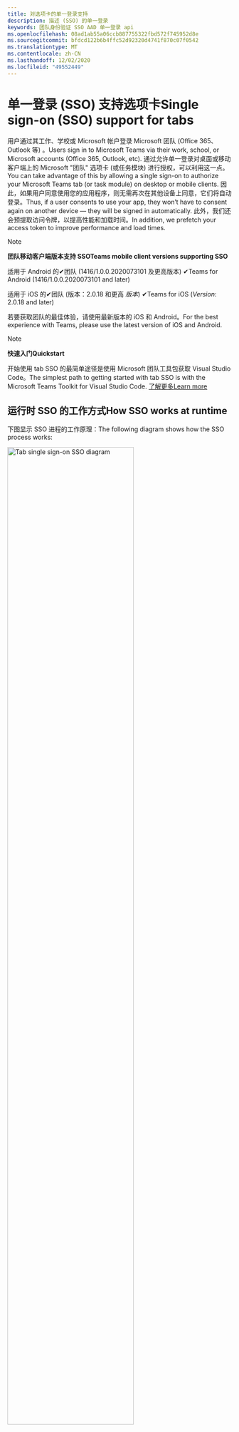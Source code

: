 ```yaml
---
title: 对选项卡的单一登录支持
description: 描述 (SSO) 的单一登录
keywords: 团队身份验证 SSO AAD 单一登录 api
ms.openlocfilehash: 08ad1ab55a06ccb887755322fbd572f745952d8e
ms.sourcegitcommit: bfdcd122b6b4ffc52d92320d4741f870c07f0542
ms.translationtype: MT
ms.contentlocale: zh-CN
ms.lasthandoff: 12/02/2020
ms.locfileid: "49552449"
---
```

# <a name="single-sign-on-sso-support-for-tabs"></a><span data-ttu-id="17b51-104">单一登录 (SSO) 支持选项卡</span><span class="sxs-lookup"><span data-stu-id="17b51-104">Single sign-on (SSO) support for tabs</span></span>

<span data-ttu-id="17b51-105">用户通过其工作、学校或 Microsoft 帐户登录 Microsoft 团队 (Office 365、Outlook 等) 。</span><span class="sxs-lookup"><span data-stu-id="17b51-105">Users sign in to Microsoft Teams via their work, school, or Microsoft accounts (Office 365, Outlook, etc).</span></span> <span data-ttu-id="17b51-106">通过允许单一登录对桌面或移动客户端上的 Microsoft "团队" 选项卡 (或任务模块) 进行授权，可以利用这一点。</span><span class="sxs-lookup"><span data-stu-id="17b51-106">You can take advantage of this by allowing a single sign-on to authorize your Microsoft Teams tab (or task module) on desktop or mobile clients.</span></span> <span data-ttu-id="17b51-107">因此，如果用户同意使用您的应用程序，则无需再次在其他设备上同意，它们将自动登录。</span><span class="sxs-lookup"><span data-stu-id="17b51-107">Thus, if a user consents to use your app, they won’t have to consent again on another device — they will be signed in automatically.</span></span> <span data-ttu-id="17b51-108">此外，我们还会预提取访问令牌，以提高性能和加载时间。</span><span class="sxs-lookup"><span data-stu-id="17b51-108">In addition, we prefetch your access token to improve performance and load times.</span></span>

>[!NOTE]
> <span data-ttu-id="17b51-109">**团队移动客户端版本支持 SSO**</span><span class="sxs-lookup"><span data-stu-id="17b51-109">**Teams mobile client versions supporting SSO**</span></span>  
>
> <span data-ttu-id="17b51-110">适用于 Android 的✔团队 (1416/1.0.0.2020073101 及更高版本) </span><span class="sxs-lookup"><span data-stu-id="17b51-110">✔Teams for Android (1416/1.0.0.2020073101 and later)</span></span>
>
> <span data-ttu-id="17b51-111">适用于 iOS 的✔团队 (版本：2.0.18 和更高 _版本_) </span><span class="sxs-lookup"><span data-stu-id="17b51-111">✔Teams for iOS (_Version_: 2.0.18 and later)</span></span>  
>
> <span data-ttu-id="17b51-112">若要获取团队的最佳体验，请使用最新版本的 iOS 和 Android。</span><span class="sxs-lookup"><span data-stu-id="17b51-112">For the best experience with Teams, please use the latest version of iOS and Android.</span></span>

>[!NOTE]
> <span data-ttu-id="17b51-113">**快速入门**</span><span class="sxs-lookup"><span data-stu-id="17b51-113">**Quickstart**</span></span>  
>
> <span data-ttu-id="17b51-114">开始使用 tab SSO 的最简单途径是使用 Microsoft 团队工具包获取 Visual Studio Code。</span><span class="sxs-lookup"><span data-stu-id="17b51-114">The simplest path to getting started with tab SSO is with the Microsoft Teams Toolkit for Visual Studio Code.</span></span> [<span data-ttu-id="17b51-115">了解更多</span><span class="sxs-lookup"><span data-stu-id="17b51-115">Learn more</span></span>](../../../toolkit/visual-studio-code-tab-sso.md)


## <a name="how-sso-works-at-runtime"></a><span data-ttu-id="17b51-116">运行时 SSO 的工作方式</span><span class="sxs-lookup"><span data-stu-id="17b51-116">How SSO works at runtime</span></span>

<span data-ttu-id="17b51-117">下图显示 SSO 进程的工作原理：</span><span class="sxs-lookup"><span data-stu-id="17b51-117">The following diagram shows how the SSO process works:</span></span>

<!-- markdownlint-disable MD033 -->
<img src="~/assets/images/tabs/tabs-sso-diagram.png" alt="Tab single sign-on SSO diagram" width="75%"/>

1. <span data-ttu-id="17b51-118">在 "" 选项卡中，对进行了 JavaScript 调用 `getAuthToken()` 。</span><span class="sxs-lookup"><span data-stu-id="17b51-118">In the tab, a JavaScript call is made to `getAuthToken()`.</span></span> <span data-ttu-id="17b51-119">这将告知团队获取选项卡应用程序的身份验证令牌。</span><span class="sxs-lookup"><span data-stu-id="17b51-119">This tells Teams to obtain an authentication token for the tab application.</span></span>
2. <span data-ttu-id="17b51-120">如果这是当前用户第一次使用您的选项卡应用程序，则在需要同意时，将会发出请求提示 () 或处理步骤验证 (如双重身份验证) ）。</span><span class="sxs-lookup"><span data-stu-id="17b51-120">If this is the first time the current user has used your tab application, there will be a request prompt to consent (if consent is required) or to handle step-up authentication (such as two-factor authentication).</span></span>
3. <span data-ttu-id="17b51-121">团队从当前用户的 Azure AD 终结点请求选项卡应用程序令牌。</span><span class="sxs-lookup"><span data-stu-id="17b51-121">Teams requests the tab application token from the Azure AD endpoint for the current user.</span></span>
4. <span data-ttu-id="17b51-122">Azure AD 将选项卡应用程序令牌发送给团队应用程序。</span><span class="sxs-lookup"><span data-stu-id="17b51-122">Azure AD sends the tab application token to the Teams application.</span></span>
5. <span data-ttu-id="17b51-123">团队将选项卡应用程序令牌作为调用返回的 result 对象的一部分发送到选项卡 `getAuthToken()` 。</span><span class="sxs-lookup"><span data-stu-id="17b51-123">Teams sends the tab application token to the tab as part of the result object returned by the `getAuthToken()` call.</span></span>
6. <span data-ttu-id="17b51-124">将通过 JavaScript 在选项卡应用程序中分析令牌，以提取所需的信息，如用户的电子邮件地址。</span><span class="sxs-lookup"><span data-stu-id="17b51-124">The token will be parsed in the tab application, via JavaScript, to extract the needed information, such as the user's email address.</span></span>

> [!NOTE]
> <span data-ttu-id="17b51-125">`getAuthToken()`仅适用于同意一组有限的用户级 api （电子邮件、配置文件、offline_access 和 OpenId），而不是对更多 Microsoft Graph 范围（例如或）有效 `User.Read` `Mail.Read` 。</span><span class="sxs-lookup"><span data-stu-id="17b51-125">The `getAuthToken()` is only valid for consenting to a limited set of user-level APIs — email, profile, offline_access and OpenId — and not for further Microsoft Graph scopes such as `User.Read` or `Mail.Read`.</span></span> <span data-ttu-id="17b51-126">如果你需要 [其他 Graph 作用域](#apps-that-require-additional-microsoft-graph-scopes)，请参阅本文档末尾的部分，了解建议的解决方法。</span><span class="sxs-lookup"><span data-stu-id="17b51-126">See our section at the end of this document for suggested workarounds if you require [additional Graph scopes](#apps-that-require-additional-microsoft-graph-scopes).</span></span>

<span data-ttu-id="17b51-127">SSO API 也可在嵌入 web 内容的 [任务模块](../../../task-modules-and-cards/what-are-task-modules.md) 中运行。</span><span class="sxs-lookup"><span data-stu-id="17b51-127">The SSO API will also work in [Task Modules](../../../task-modules-and-cards/what-are-task-modules.md) that embed web content.</span></span>

## <a name="develop-an-sso-microsoft-teams-tab"></a><span data-ttu-id="17b51-128">开发 SSO Microsoft 团队选项卡</span><span class="sxs-lookup"><span data-stu-id="17b51-128">Develop an SSO Microsoft Teams tab</span></span>

<span data-ttu-id="17b51-129">本节介绍创建使用 SSO 的 "团队" 选项卡所涉及的任务。</span><span class="sxs-lookup"><span data-stu-id="17b51-129">This section describes the tasks involved in creating a Teams tab that uses SSO.</span></span> <span data-ttu-id="17b51-130">此处介绍了这些任务是语言和框架不可知的。</span><span class="sxs-lookup"><span data-stu-id="17b51-130">These tasks are described here are language- and framework-agnostic.</span></span>

### <a name="1-create-your-azure-active-directory-azure-ad-application"></a><span data-ttu-id="17b51-131">1. 在 Azure AD) 应用程序中创建 Azure Active Directory (</span><span class="sxs-lookup"><span data-stu-id="17b51-131">1. Create your Azure Active Directory (Azure AD) application</span></span>

#### <a name="registering-your-application-in-theazure-ad-portal-overview"></a><span data-ttu-id="17b51-132">在[AZURE AD 门户](https://azure.microsoft.com/features/azure-portal/) 中注册应用程序概述：</span><span class="sxs-lookup"><span data-stu-id="17b51-132">Registering your application in the[Azure AD portal](https://azure.microsoft.com/features/azure-portal/) overview:</span></span>

1. <span data-ttu-id="17b51-133">获取 [AZURE AD 应用程序 ID](/azure/active-directory/develop/howto-create-service-principal-portal#get-values-for-signing-in)。</span><span class="sxs-lookup"><span data-stu-id="17b51-133">Get your [Azure AD Application ID](/azure/active-directory/develop/howto-create-service-principal-portal#get-values-for-signing-in).</span></span>
2. <span data-ttu-id="17b51-134">指定应用程序需要的 Azure AD 终结点和 Microsoft Graph （可选）的权限。</span><span class="sxs-lookup"><span data-stu-id="17b51-134">Specify the permissions that your application needs for the Azure AD endpoint and, optionally, Microsoft Graph.</span></span>
3. <span data-ttu-id="17b51-135">[授予](/azure/active-directory/develop/howto-create-service-principal-portal#configure-access-policies-on-resources) 对团队桌面、web 和移动应用程序的权限。</span><span class="sxs-lookup"><span data-stu-id="17b51-135">[Grant permissions](/azure/active-directory/develop/howto-create-service-principal-portal#configure-access-policies-on-resources) for Teams desktop, web, and mobile applications.</span></span>
4. <span data-ttu-id="17b51-136">预授权团队通过选择 " **添加范围** " 按钮，并在打开的面板中，输入 `access_as_user` 作为 **作用域名称**。</span><span class="sxs-lookup"><span data-stu-id="17b51-136">Pre-authorize Teams by selecting the **Add a scope** button and in the panel that opens, enter `access_as_user` as the **Scope name**.</span></span>

> [!NOTE]
> <span data-ttu-id="17b51-137">您应注意一些重要限制：</span><span class="sxs-lookup"><span data-stu-id="17b51-137">There are some important restrictions you should be aware of:</span></span>
>
> * <span data-ttu-id="17b51-138">仅支持用户级别的 Microsoft Graph API 权限，即电子邮件、配置文件、offline_access、OpenId。</span><span class="sxs-lookup"><span data-stu-id="17b51-138">We only support user-level Microsoft Graph API permissions, i.e., email, profile, offline_access, OpenId.</span></span> <span data-ttu-id="17b51-139">如果需要访问其他 Microsoft Graph 作用域 (例如 `User.Read` 或 `Mail.Read`) ，请参阅本文档末尾的 [建议解决方法](#apps-that-require-additional-microsoft-graph-scopes) 。</span><span class="sxs-lookup"><span data-stu-id="17b51-139">If you need access to other Microsoft Graph scopes (such as `User.Read` or `Mail.Read`), see our [recommended workaround](#apps-that-require-additional-microsoft-graph-scopes) at the end of this documentation.</span></span>
> * <span data-ttu-id="17b51-140">您的应用程序的域名与您为 Azure AD 应用程序注册的域名称相同，这一点很重要。</span><span class="sxs-lookup"><span data-stu-id="17b51-140">It's important that your application's domain name is the same as the domain name you've registering for your Azure AD application.</span></span>
> * <span data-ttu-id="17b51-141">目前，我们不支持每个应用的多个域。</span><span class="sxs-lookup"><span data-stu-id="17b51-141">We don't currently support multiple domains per app.</span></span>
> * <span data-ttu-id="17b51-142">我们不支持使用域的应用程序， `azurewebsites.net` 因为它太常见，可能存在安全风险。</span><span class="sxs-lookup"><span data-stu-id="17b51-142">We don't support applications that use the `azurewebsites.net` domain because it is too common and may be a security risk.</span></span> <span data-ttu-id="17b51-143">但是，我们正在努力删除此限制。</span><span class="sxs-lookup"><span data-stu-id="17b51-143">However, we're actively seeking to remove this restriction.</span></span>

#### <a name="registering-your-app-through-the-azure-active-directory-portal-in-depth"></a><span data-ttu-id="17b51-144">通过 Azure Active Directory 门户注册你的应用程序深入：</span><span class="sxs-lookup"><span data-stu-id="17b51-144">Registering your app through the Azure Active Directory portal in-depth:</span></span>

1. <span data-ttu-id="17b51-145">在 [Azure Active Directory –应用程序注册](https://go.microsoft.com/fwlink/?linkid=2083908) 门户中注册新的应用程序。</span><span class="sxs-lookup"><span data-stu-id="17b51-145">Register a new application in the [Azure Active Directory – App Registrations](https://go.microsoft.com/fwlink/?linkid=2083908) portal.</span></span>
2. <span data-ttu-id="17b51-146">选择 " **新建注册** "，并在 " *注册应用程序" 页* 上，设置以下值：</span><span class="sxs-lookup"><span data-stu-id="17b51-146">Select **New Registration** and on the *register an application page*, set following values:</span></span>
    * <span data-ttu-id="17b51-147">将 **名称** 设置为您的应用程序名称。</span><span class="sxs-lookup"><span data-stu-id="17b51-147">Set **name** to your app name.</span></span>
    * <span data-ttu-id="17b51-148">选择 **受支持的帐户类型** (任何帐户类型的工作) ¹</span><span class="sxs-lookup"><span data-stu-id="17b51-148">Choose the **supported account types** (any account type will work) ¹</span></span>
    * <span data-ttu-id="17b51-149">保留“重定向 URI”为空。</span><span class="sxs-lookup"><span data-stu-id="17b51-149">Leave **Redirect URI** empty.</span></span>
    * <span data-ttu-id="17b51-150">选择“注册”。</span><span class="sxs-lookup"><span data-stu-id="17b51-150">Choose **Register**.</span></span>
3. <span data-ttu-id="17b51-151">在 "概述" 页上，将应用程序复制并保存 **(客户端) ID**。</span><span class="sxs-lookup"><span data-stu-id="17b51-151">On the overview page, copy and save the **Application (client) ID**.</span></span> <span data-ttu-id="17b51-152">稍后在更新团队应用程序清单时，将需要它。</span><span class="sxs-lookup"><span data-stu-id="17b51-152">You’ll need it later when updating your Teams application manifest.</span></span>
4. <span data-ttu-id="17b51-153">在“**管理**”下，选择“**公开 API**”。</span><span class="sxs-lookup"><span data-stu-id="17b51-153">Under **Manage**, select **Expose an API**.</span></span> 
5. <span data-ttu-id="17b51-154">选择 " **设置** " 链接，以以的形式生成应用程序 ID URI `api://{AppID}` 。</span><span class="sxs-lookup"><span data-stu-id="17b51-154">Select the **Set** link to generate the Application ID URI in the form of `api://{AppID}`.</span></span> <span data-ttu-id="17b51-155">插入完全限定的域名 (，并追加一个正斜杠 "/"，并追加到双正斜杠和 GUID 之间的结束) 。</span><span class="sxs-lookup"><span data-stu-id="17b51-155">Insert your fully qualified domain name (with a forward slash "/" appended to the end) between the double forward slashes and the GUID.</span></span> <span data-ttu-id="17b51-156">整个 ID 的形式应为： `api://fully-qualified-domain-name.com/{AppID}` ²</span><span class="sxs-lookup"><span data-stu-id="17b51-156">The entire ID should have the form of: `api://fully-qualified-domain-name.com/{AppID}` ²</span></span>
    * <span data-ttu-id="17b51-157">例如： `api://subdomain.example.com/00000000-0000-0000-0000-000000000000` 。</span><span class="sxs-lookup"><span data-stu-id="17b51-157">ex: `api://subdomain.example.com/00000000-0000-0000-0000-000000000000`.</span></span>
    
    <span data-ttu-id="17b51-158">完全限定的域名是用户可读的域名，您的应用程序将从该域名提供服务。</span><span class="sxs-lookup"><span data-stu-id="17b51-158">The fully qualified domain name is the human readable domain name from which your app is served.</span></span> <span data-ttu-id="17b51-159">如果您使用的是隧道服务（如 ngrok），则每当 ngrok 子域更改时，您都需要更新此值。</span><span class="sxs-lookup"><span data-stu-id="17b51-159">If you are using a tunneling service such as ngrok, you will need to update     this value whenever your ngrok subdomain changes.</span></span> 
6. <span data-ttu-id="17b51-160">选择“添加一个作用域”按钮。</span><span class="sxs-lookup"><span data-stu-id="17b51-160">Select the **Add a scope** button.</span></span> <span data-ttu-id="17b51-161">在打开的面板中，输入 `access_as_user` 作为“作用域名称”。</span><span class="sxs-lookup"><span data-stu-id="17b51-161">In the panel that opens, enter `access_as_user` as the **Scope name**.</span></span>
7. <span data-ttu-id="17b51-162">设置 **谁可以同意？** 若要 `Admins and users`</span><span class="sxs-lookup"><span data-stu-id="17b51-162">Set **Who can consent?** to `Admins and users`</span></span>
8. <span data-ttu-id="17b51-163">填写用于配置管理员和用户同意提示的字段，其中包含适用于该范围的值 `access_as_user` ：</span><span class="sxs-lookup"><span data-stu-id="17b51-163">Fill in the fields for configuring the admin and user consent prompts with values that are appropriate for the `access_as_user` scope:</span></span>
    * <span data-ttu-id="17b51-164">**管理员同意职务：** 团队可以访问用户的配置文件。</span><span class="sxs-lookup"><span data-stu-id="17b51-164">**Admin consent title:** Teams can access the user’s profile.</span></span>
    * <span data-ttu-id="17b51-165">**管理员同意说明**：允许团队以当前用户的身份调用应用程序的 web api。</span><span class="sxs-lookup"><span data-stu-id="17b51-165">**Admin consent description**: Allows Teams to call the app’s web APIs as the current user.</span></span>
    * <span data-ttu-id="17b51-166">**用户同意标题**：团队可以访问用户配置文件，并代表用户发出请求。</span><span class="sxs-lookup"><span data-stu-id="17b51-166">**User consent title**: Teams can access the user profile and make requests on the user's behalf.</span></span>
    * <span data-ttu-id="17b51-167">**用户同意说明：** 使团队可以使用与用户相同的权限调用此应用的 Api。</span><span class="sxs-lookup"><span data-stu-id="17b51-167">**User consent description:** Enable Teams to call this app’s APIs with the same rights as the user.</span></span>
9. <span data-ttu-id="17b51-168">确保将 "**状态**" 设置为 "**已启用**"</span><span class="sxs-lookup"><span data-stu-id="17b51-168">Ensure that **State** is set to **Enabled**</span></span>
10. <span data-ttu-id="17b51-169">选择 " **添加范围** " 按钮以保存</span><span class="sxs-lookup"><span data-stu-id="17b51-169">Select the **Add scope** button to save</span></span> 
    * <span data-ttu-id="17b51-170">显示在文本字段正下方的 **范围名称** 的域部分应自动匹配上一步中设置的 **应用程序 ID** URI，并 `/access_as_user` 追加到末尾：</span><span class="sxs-lookup"><span data-stu-id="17b51-170">The domain part of the **Scope name** displayed just below the text field should automatically match the **Application ID** URI set in the previous step, with `/access_as_user` appended to the end:</span></span>
        * `api://subdomain.example.com/00000000-0000-0000-0000-000000000000/access_as_user`
11. <span data-ttu-id="17b51-171">在 " **授权客户端应用程序** " 部分中，确定要为您的应用程序的 web 应用程序授权的应用程序。</span><span class="sxs-lookup"><span data-stu-id="17b51-171">In the **Authorized client applications** section, identify the applications that you want to authorize for your app’s web application.</span></span> <span data-ttu-id="17b51-172">选择 " *添加客户端应用程序*"。</span><span class="sxs-lookup"><span data-stu-id="17b51-172">Select *Add a client application*.</span></span> <span data-ttu-id="17b51-173">输入以下每个客户端 Id，然后选择您在上一步中创建的授权范围：</span><span class="sxs-lookup"><span data-stu-id="17b51-173">Enter each of the following client IDs and select the authorized scope you created in the previous step:</span></span>
    * <span data-ttu-id="17b51-174">`1fec8e78-bce4-4aaf-ab1b-5451cc387264` (团队移动/桌面应用程序) </span><span class="sxs-lookup"><span data-stu-id="17b51-174">`1fec8e78-bce4-4aaf-ab1b-5451cc387264` (Teams mobile/desktop application)</span></span>
    * <span data-ttu-id="17b51-175">`5e3ce6c0-2b1f-4285-8d4b-75ee78787346` (团队 web 应用程序) </span><span class="sxs-lookup"><span data-stu-id="17b51-175">`5e3ce6c0-2b1f-4285-8d4b-75ee78787346` (Teams web application)</span></span>
12. <span data-ttu-id="17b51-176">导航到 " **API 权限**"。</span><span class="sxs-lookup"><span data-stu-id="17b51-176">Navigate to **API Permissions**.</span></span> <span data-ttu-id="17b51-177">选择 "*添加权限*  >  " "*microsoft graph*  >  *委派权限*"，然后从 Microsoft graph API 添加以下权限：</span><span class="sxs-lookup"><span data-stu-id="17b51-177">Select *Add a permission* > *Microsoft Graph* > *Delegated permissions*, then add the following permissions from Microsoft Graph API:</span></span>
    * <span data-ttu-id="17b51-178">默认情况下， (启用 Read) </span><span class="sxs-lookup"><span data-stu-id="17b51-178">User.Read (enabled by default)</span></span>
    * <span data-ttu-id="17b51-179">email</span><span class="sxs-lookup"><span data-stu-id="17b51-179">email</span></span>
    * <span data-ttu-id="17b51-180">offline_access</span><span class="sxs-lookup"><span data-stu-id="17b51-180">offline_access</span></span>
    * <span data-ttu-id="17b51-181">OpenId</span><span class="sxs-lookup"><span data-stu-id="17b51-181">OpenId</span></span>
    * <span data-ttu-id="17b51-182">个人资料</span><span class="sxs-lookup"><span data-stu-id="17b51-182">profile</span></span>

13. <span data-ttu-id="17b51-183">导航到 "**身份验证**"</span><span class="sxs-lookup"><span data-stu-id="17b51-183">Navigate to **Authentication**</span></span>

    <span data-ttu-id="17b51-184">如果尚未向应用授予 IT 管理员同意，则用户在首次使用应用程序时必须提供许可。</span><span class="sxs-lookup"><span data-stu-id="17b51-184">If an app hasn't been granted IT admin consent, users will have to provide consent the first time they use an app.</span></span>

    <span data-ttu-id="17b51-185">设置重定向 URI：</span><span class="sxs-lookup"><span data-stu-id="17b51-185">Set a redirect URI:</span></span>
    * <span data-ttu-id="17b51-186">选择 " **添加平台**"。</span><span class="sxs-lookup"><span data-stu-id="17b51-186">Select **Add a platform**.</span></span>
    * <span data-ttu-id="17b51-187">选择 " **web**"。</span><span class="sxs-lookup"><span data-stu-id="17b51-187">Select **web**.</span></span>
    * <span data-ttu-id="17b51-188">输入您的应用程序的 **重定向 URI** 。</span><span class="sxs-lookup"><span data-stu-id="17b51-188">Enter the **redirect URI** for your app.</span></span> <span data-ttu-id="17b51-189">这将是成功的隐式授予流将重定向到用户的页面。</span><span class="sxs-lookup"><span data-stu-id="17b51-189">This will be the page where a successful implicit grant flow will redirect the user.</span></span> <span data-ttu-id="17b51-190">这将是您在步骤5中输入的完全限定的域名，后跟应发送身份验证响应的 API 路由。</span><span class="sxs-lookup"><span data-stu-id="17b51-190">This will be same fully qualified domain name that you entered in step 5 followed by the API route where a authentication response should be sent.</span></span> <span data-ttu-id="17b51-191">如果您正在关注任何团队示例，则将执行以下操作： `https://subdomain.example.com/auth-end`</span><span class="sxs-lookup"><span data-stu-id="17b51-191">If you are following any of the Teams samples, this will be: `https://subdomain.example.com/auth-end`</span></span>

    <span data-ttu-id="17b51-192">接下来，通过选中以下框来启用隐式授予：</span><span class="sxs-lookup"><span data-stu-id="17b51-192">Next, enable implicit grant by checking the following boxes:</span></span>  
    <span data-ttu-id="17b51-193">✔ ID 令牌</span><span class="sxs-lookup"><span data-stu-id="17b51-193">✔ ID Token</span></span>  
    <span data-ttu-id="17b51-194">✔访问令牌</span><span class="sxs-lookup"><span data-stu-id="17b51-194">✔ Access Token</span></span>  
    
<span data-ttu-id="17b51-195">恭喜你！</span><span class="sxs-lookup"><span data-stu-id="17b51-195">Congratulations!</span></span> <span data-ttu-id="17b51-196">您已完成应用注册先决条件，以继续使用您的选项卡 SSO 应用。</span><span class="sxs-lookup"><span data-stu-id="17b51-196">You have completed the app registration prerequisites to proceed with your tab SSO app.</span></span>     

> [!NOTE]
>
> * <span data-ttu-id="17b51-197">¹如果您的 Azure AD 应用注册到在团队中进行身份验证请求的 _同一个_ 租户中，则不会要求用户同意并将立即被授予访问令牌。</span><span class="sxs-lookup"><span data-stu-id="17b51-197">¹ If your Azure AD app is registered in the _same_ tenant where you're making an authentication request in Teams, the user won't be asked to consent and will be granted an access token right away.</span></span> <span data-ttu-id="17b51-198">如果 Azure AD 应用在其他租户中注册，则用户只需同意这些权限。</span><span class="sxs-lookup"><span data-stu-id="17b51-198">Users only need to consent to these permissions if the Azure AD app is registered in a different tenant.</span></span>
> * <span data-ttu-id="17b51-199">²如果你收到一条错误，指出域已拥有且你是所有者，请按照 [以下过程操作：将自定义域名添加到 Azure Active Directory](/azure/active-directory/fundamentals/add-custom-domain) 以注册域，然后重复上面的步骤5。</span><span class="sxs-lookup"><span data-stu-id="17b51-199">² If you get an error stating that the domain is already owned and you are the owner, follow the procedure at [Quickstart: Add a custom domain name to Azure Active Directory](/azure/active-directory/fundamentals/add-custom-domain) to register the domain, and then repeat step 5, above.</span></span> <span data-ttu-id="17b51-200"> (如果您未使用 Office 365 租赁) 中的管理员凭据登录，也会发生此错误。</span><span class="sxs-lookup"><span data-stu-id="17b51-200">(This error can also occur if you aren't signed in with Admin credentials in the Office 365 tenancy).</span></span>
> * <span data-ttu-id="17b51-201">如果未在返回的访问令牌中接收 UPN (用户主体名称) ，则可以将其作为 Azure AD 中的 [可选声明](https://docs.microsoft.com/azure/active-directory/develop/active-directory-optional-claims) 进行添加。</span><span class="sxs-lookup"><span data-stu-id="17b51-201">If you are not receiving the UPN (User Principal Name) in the returned access token, you can add it as an [optional claim](https://docs.microsoft.com/azure/active-directory/develop/active-directory-optional-claims) in Azure AD.</span></span>

### <a name="2-update-your-microsoft-teams-application-manifest"></a><span data-ttu-id="17b51-202">2. 更新 Microsoft 团队应用程序清单</span><span class="sxs-lookup"><span data-stu-id="17b51-202">2. Update your Microsoft Teams application manifest</span></span>

<span data-ttu-id="17b51-203">将新属性添加到 Microsoft 团队清单：</span><span class="sxs-lookup"><span data-stu-id="17b51-203">Add new properties to your Microsoft Teams manifest:</span></span>

* <span data-ttu-id="17b51-204">**WebApplicationInfo** -以下元素的父元素：</span><span class="sxs-lookup"><span data-stu-id="17b51-204">**WebApplicationInfo** - The parent of the following elements:</span></span>

> [!div class="checklist"]
> * <span data-ttu-id="17b51-205">**id** -应用程序的客户端 id。</span><span class="sxs-lookup"><span data-stu-id="17b51-205">**id** - The client ID of the application.</span></span> <span data-ttu-id="17b51-206">这是您在向 Azure AD 注册应用程序的过程中获得的应用程序 ID。</span><span class="sxs-lookup"><span data-stu-id="17b51-206">This is the application ID that you obtained as part of registering the application with Azure AD.</span></span>
>* <span data-ttu-id="17b51-207">**resource** -应用程序的域和子域。</span><span class="sxs-lookup"><span data-stu-id="17b51-207">**resource** - The domain and subdomain of your application.</span></span> <span data-ttu-id="17b51-208">此 URI (包括 `api://` 您在 `scope` 上面的步骤6中创建时注册的协议) 。</span><span class="sxs-lookup"><span data-stu-id="17b51-208">This is the same URI (including the `api://` protocol) that you registered when creating your `scope` in step 6 above.</span></span> <span data-ttu-id="17b51-209">您不应 `access_as_user` 在资源中包含该路径。</span><span class="sxs-lookup"><span data-stu-id="17b51-209">You shouldn't include the `access_as_user` path in your resource.</span></span> <span data-ttu-id="17b51-210">此 URI 的域部分应与在团队应用程序清单的 Url 中使用的域（包括任何子域）相匹配。</span><span class="sxs-lookup"><span data-stu-id="17b51-210">The domain part of this URI should match the domain, including any subdomains, used in the URLs of your Teams application manifest.</span></span>

```json
"webApplicationInfo": {
  "id": "00000000-0000-0000-0000-000000000000",
  "resource": "api://subdomain.example.com/00000000-0000-0000-0000-000000000000"
}
```

> [!NOTE]
>
>* <span data-ttu-id="17b51-211">AAD 应用的资源通常是其网站 URL 和 appID (（例如) ）的根 `api://subdomain.example.com/00000000-0000-0000-0000-000000000000` 。</span><span class="sxs-lookup"><span data-stu-id="17b51-211">The resource for an AAD app will usually be the root of its site URL and the appID (e.g. `api://subdomain.example.com/00000000-0000-0000-0000-000000000000`).</span></span> <span data-ttu-id="17b51-212">我们还使用此值来确保你的请求来自同一个域。</span><span class="sxs-lookup"><span data-stu-id="17b51-212">We also use this value to ensure your request is coming from the same domain.</span></span> <span data-ttu-id="17b51-213">因此，请确保 `contentURL` 选项卡使用与资源属性相同的域。</span><span class="sxs-lookup"><span data-stu-id="17b51-213">Therefore, make sure that the `contentURL` for your tab uses the same domains as your resource property.</span></span>
>* <span data-ttu-id="17b51-214">您需要使用清单版本1.5 或更高版本来实现 `webApplicationInfo` 字段。</span><span class="sxs-lookup"><span data-stu-id="17b51-214">You need to use manifest version 1.5 or higher to implement the `webApplicationInfo` field.</span></span>

### <a name="3-get-an-authentication-token-from-your-client-side-code"></a><span data-ttu-id="17b51-215">3. 从客户端代码中获取身份验证令牌</span><span class="sxs-lookup"><span data-stu-id="17b51-215">3. Get an authentication token from your client-side code</span></span>

<span data-ttu-id="17b51-216">身份验证 API 如下所示：</span><span class="sxs-lookup"><span data-stu-id="17b51-216">Here's what the authentication API looks like:</span></span>

```javascript
var authTokenRequest = {
  successCallback: function(result) { console.log("Success: " + result); },
  failureCallback: function(error) { console.log("Failure: " + error); }
};
microsoftTeams.authentication.getAuthToken(authTokenRequest);
```

<span data-ttu-id="17b51-217">当您 `getAuthToken` 需要拨打和额外的用户同意时 (对用户级权限) -我们将向用户显示一个对话框，让他们鼓励他们授予额外的同意。</span><span class="sxs-lookup"><span data-stu-id="17b51-217">When you call `getAuthToken` - and additional user consent is required (for user-level permissions) - we will show a dialog to the user encouraging them to grant additional consent.</span></span> 

<span data-ttu-id="17b51-218">收到成功回调中的访问令牌后，可以对访问令牌进行解码，以查看与该令牌关联的声明。</span><span class="sxs-lookup"><span data-stu-id="17b51-218">Once you've received the access token in the success callback you can decode the access token to view the claims associated with that token.</span></span> <span data-ttu-id="17b51-219"> (可以选择将访问令牌手动复制/粘贴到工具（如 [JWT.io](https://jwt.io/) ），以检查其内容) 。</span><span class="sxs-lookup"><span data-stu-id="17b51-219">(Optionally, you can manually copy/paste the access token into a tool such as [JWT.io](https://jwt.io/) to inspect its contents).</span></span> <span data-ttu-id="17b51-220">如果未在返回的访问令牌中接收 UPN (用户主体名称) ，则可以将其作为 Azure AD 中的 [可选声明](https://docs.microsoft.com/azure/active-directory/develop/active-directory-optional-claims) 进行添加。</span><span class="sxs-lookup"><span data-stu-id="17b51-220">If you are not receiving the UPN (User Principal Name) in the returned access token, you can add it as an [optional claim](https://docs.microsoft.com/azure/active-directory/develop/active-directory-optional-claims) in Azure AD.</span></span>

<p>
    <img src="~/assets/images/tabs/tabs-sso-prompt.png" alt="Tab single sign-on SSO dialog prompt" width="75%"/>
</p>

## <a name="sample-code"></a><span data-ttu-id="17b51-221">示例代码</span><span class="sxs-lookup"><span data-stu-id="17b51-221">Sample code</span></span>

<span data-ttu-id="17b51-222">请访问我们的示例应用程序： [MSTeams 选项卡 SSO 示例-Nodejs](https://github.com/OfficeDev/msteams-tabs-sso-sample-nodejs)</span><span class="sxs-lookup"><span data-stu-id="17b51-222">Visit our sample application: [MSTeams Tabs SSO Sample - Nodejs](https://github.com/OfficeDev/msteams-tabs-sso-sample-nodejs)</span></span>

<span data-ttu-id="17b51-223">该自述文件介绍如何设置开发环境以及如何在 Azure AD 中配置应用程序。</span><span class="sxs-lookup"><span data-stu-id="17b51-223">The README explains how to set up your development environment and how to configure your application in Azure AD.</span></span> <span data-ttu-id="17b51-224">您还可以进一步了解如何在 [应用程序结构部分](https://github.com/OfficeDev/msteams-tabs-sso-sample-nodejs#app-structure) 中对示例进行构造，以帮助熟悉基本代码。</span><span class="sxs-lookup"><span data-stu-id="17b51-224">You can also find further information on how the sample is structured in the [app structure section](https://github.com/OfficeDev/msteams-tabs-sso-sample-nodejs#app-structure) to help familiarize yourself with the codebase.</span></span>

## <a name="known-limitations"></a><span data-ttu-id="17b51-225">已知限制</span><span class="sxs-lookup"><span data-stu-id="17b51-225">Known Limitations</span></span>

### <a name="apps-that-require-additional-microsoft-graph-scopes"></a><span data-ttu-id="17b51-226">需要其他 Microsoft Graph 作用域的应用程序</span><span class="sxs-lookup"><span data-stu-id="17b51-226">Apps that require additional Microsoft Graph Scopes</span></span>

<span data-ttu-id="17b51-227">我们目前的 SSO 实施仅授予用户级权限（电子邮件、配置文件、offline_access、OpenId）的同意，而不是对其他 Api (（如 User. read) ）。</span><span class="sxs-lookup"><span data-stu-id="17b51-227">Our current implementation for SSO only grants consent for user-level permissions — email, profile, offline_access, OpenId — not for other APIs (such as User.Read or Mail.Read).</span></span> <span data-ttu-id="17b51-228">如果您的应用程序需要更多 Microsoft Graph 作用域，下面是一些启用解决方法：</span><span class="sxs-lookup"><span data-stu-id="17b51-228">If your app needs further Microsoft Graph scopes, here are some enabling workarounds:</span></span>

#### <a name="tenant-admin-consent"></a><span data-ttu-id="17b51-229">租户管理员同意</span><span class="sxs-lookup"><span data-stu-id="17b51-229">Tenant Admin Consent</span></span>

<span data-ttu-id="17b51-230">最简单的方法是让租户管理员代表组织进行预先同意。</span><span class="sxs-lookup"><span data-stu-id="17b51-230">The simplest approach is to get a tenant admin to pre-consent on behalf of the organization.</span></span> <span data-ttu-id="17b51-231">这意味着用户无需同意这些作用域，您就可以使用 Azure AD 的 [代表流](/azure/active-directory/develop/v1-oauth2-on-behalf-of-flow)来交换令牌服务器端。</span><span class="sxs-lookup"><span data-stu-id="17b51-231">This means users won’t have to consent to these scopes and you can then be free to exchange the token server side using Azure AD’s [on-behalf-of flow](/azure/active-directory/develop/v1-oauth2-on-behalf-of-flow).</span></span> <span data-ttu-id="17b51-232">这种解决方法对于内部业务线应用程序是可接受的，但对于可能无法依赖租户管理员批准的第三方开发人员来说可能不够。</span><span class="sxs-lookup"><span data-stu-id="17b51-232">This workaround is acceptable for internal line-of-business applications but may not be enough for third-party developers who may not be able to rely on tenant admin approval.</span></span>

<span data-ttu-id="17b51-233">同意代表组织 (作为租户管理员) 的简单方法是访问：</span><span class="sxs-lookup"><span data-stu-id="17b51-233">A simple way of consenting on behalf of an organization (as a tenant admin) is to visit:</span></span>

* `https://login.microsoftonline.com/common/adminconsent?client_id=<AAD_App_ID>`

#### <a name="asking-for-additional-consent-using-the-auth-api"></a><span data-ttu-id="17b51-234">使用 Auth API 请求其他许可</span><span class="sxs-lookup"><span data-stu-id="17b51-234">Asking for additional consent using the Auth API</span></span>

<span data-ttu-id="17b51-235">获取其他 Microsoft Graph 作用域的另一种方法是，使用现有的 [基于 web 的 AZURE ad 身份验证方法](~/tabs/how-to/authentication/auth-tab-aad.md#navigate-to-the-authorization-page-from-your-popup-page) 呈现许可对话，这涉及弹出 Azure ad 同意对话框。</span><span class="sxs-lookup"><span data-stu-id="17b51-235">Another approach for getting additional Microsoft Graph scopes is to present a consent dialog using our existing [web-based Azure AD authentication approach](~/tabs/how-to/authentication/auth-tab-aad.md#navigate-to-the-authorization-page-from-your-popup-page) which involves popping up an Azure AD consent dialog.</span></span> <span data-ttu-id="17b51-236">有一些显著的添加：</span><span class="sxs-lookup"><span data-stu-id="17b51-236">There are some notable additions:</span></span>

1. <span data-ttu-id="17b51-237">`getAuthToken()`需要使用 AZURE AD[代表流](/azure/active-directory/develop/v2-oauth2-on-behalf-of-flow)交换服务器端检索的令牌，以获取对这些额外 Microsoft Graph api 的访问权限。</span><span class="sxs-lookup"><span data-stu-id="17b51-237">The token retrieved using `getAuthToken()` needs to be exchanged server-side using Azure AD [on-behalf-of flow](/azure/active-directory/develop/v2-oauth2-on-behalf-of-flow) to get access to those additional Microsoft Graph APIs.</span></span>
    * <span data-ttu-id="17b51-238">请务必将 v2 Microsoft Graph 终结点用于此 exchange</span><span class="sxs-lookup"><span data-stu-id="17b51-238">Be sure to use the v2 Microsoft Graph endpoint for this exchange</span></span>
2. <span data-ttu-id="17b51-239">如果 exchange 发生故障，Azure AD 将返回无效的授予异常。</span><span class="sxs-lookup"><span data-stu-id="17b51-239">If the exchange fails, Azure AD will return an invalid grant exception.</span></span> <span data-ttu-id="17b51-240">通常有以下两种错误消息 `invalid_grant` 之一： `interaction_required`</span><span class="sxs-lookup"><span data-stu-id="17b51-240">There are usually one of two error messages: `invalid_grant` or `interaction_required`</span></span>
3. <span data-ttu-id="17b51-241">当 exchange 发生故障时，您需要请求其他许可。</span><span class="sxs-lookup"><span data-stu-id="17b51-241">When the exchange fails, then you need to ask for additional consent.</span></span> <span data-ttu-id="17b51-242">建议显示一些 UI，要求用户授予更多许可。</span><span class="sxs-lookup"><span data-stu-id="17b51-242">We recommend showing some UI asking the user to grant additional consent.</span></span> <span data-ttu-id="17b51-243">此 UI 应包括使用我们的 [AZURE ad 身份验证 API](~/concepts/authentication/auth-silent-aad.md)触发 azure ad 许可对话的按钮。</span><span class="sxs-lookup"><span data-stu-id="17b51-243">This UI should include a button that triggers an Azure AD consent dialog using our [Azure AD authentication API](~/concepts/authentication/auth-silent-aad.md).</span></span>
4. <span data-ttu-id="17b51-244">当询问 Azure AD 的其他许可时，您需要将 `prompt=consent` [查询字符串参数](~/tabs/how-to/authentication/auth-silent-aad.md#get-the-user-context) 包括在 azure ad 中，否则 azure ad 将不会要求提供其他作用域。</span><span class="sxs-lookup"><span data-stu-id="17b51-244">When asking for additional consent from Azure AD, you need to include `prompt=consent` in your [query-string-parameter](~/tabs/how-to/authentication/auth-silent-aad.md#get-the-user-context) to Azure AD otherwise Azure AD will not ask for the additional scopes.</span></span>
    * <span data-ttu-id="17b51-245">而不是： `?scope={scopes}`</span><span class="sxs-lookup"><span data-stu-id="17b51-245">Instead of: `?scope={scopes}`</span></span>
    * <span data-ttu-id="17b51-246">使用以下命令： `?prompt=consent&scope={scopes}`</span><span class="sxs-lookup"><span data-stu-id="17b51-246">Use this: `?prompt=consent&scope={scopes}`</span></span>
    * <span data-ttu-id="17b51-247">请确保 `{scopes}` 包含要提示用户的所有作用域 (例如： Mail. read) 。</span><span class="sxs-lookup"><span data-stu-id="17b51-247">Be sure that `{scopes}` includes all the scopes you are prompting the user for (ex: Mail.Read or User.Read).</span></span>
5. <span data-ttu-id="17b51-248">一旦用户授予了其他权限，则重试代表流，以获取对这些附加 Api 的访问权限。</span><span class="sxs-lookup"><span data-stu-id="17b51-248">Once the user has granted additional permission, retry the on-behalf-of-flow to get access to these additional APIs.</span></span>

### <a name="non-azure-ad-authentication"></a><span data-ttu-id="17b51-249">非 Azure AD 身份验证</span><span class="sxs-lookup"><span data-stu-id="17b51-249">Non-Azure AD Authentication</span></span>

<span data-ttu-id="17b51-250">以上所述的身份验证解决方案仅适用于支持 Azure AD 作为标识提供程序的应用程序和服务。</span><span class="sxs-lookup"><span data-stu-id="17b51-250">The above-described authentication solution only works for apps and services that support Azure AD as an identity provider.</span></span> <span data-ttu-id="17b51-251">要使用基于非 Azure AD 的服务进行身份验证的应用程序需要继续使用基于弹出窗口的 [web 身份验证流](~/concepts/authentication.md)。</span><span class="sxs-lookup"><span data-stu-id="17b51-251">Apps that want to authenticate using non-Azure AD based services need to continue using the pop-up-based [web authentication flow](~/concepts/authentication.md).</span></span>
